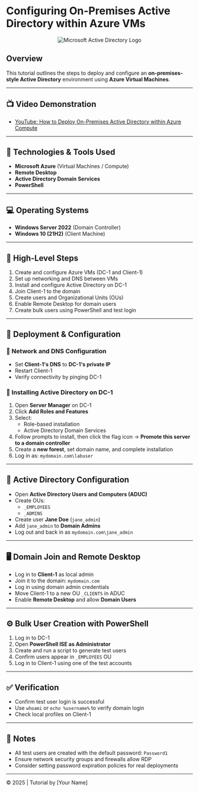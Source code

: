 # Configuring On-Premises Active Directory within Azure VMs

<p align="center">
  <img src="https://i.imgur.com/pU5A58S.png" alt="Microsoft Active Directory Logo"/>
</p>

## Overview

This tutorial outlines the steps to deploy and configure an **on-premises-style Active Directory** environment using **Azure Virtual Machines**.

---

## 📺 Video Demonstration

- [YouTube: How to Deploy On-Premises Active Directory within Azure Compute](https://www.youtube.com)

---

## 🧰 Technologies & Tools Used

- **Microsoft Azure** (Virtual Machines / Compute)
- **Remote Desktop**
- **Active Directory Domain Services**
- **PowerShell**

---

## 💻 Operating Systems

- **Windows Server 2022** (Domain Controller)
- **Windows 10 (21H2)** (Client Machine)

---

## 🔧 High-Level Steps

1. Create and configure Azure VMs (DC-1 and Client-1)
2. Set up networking and DNS between VMs
3. Install and configure Active Directory on DC-1
4. Join Client-1 to the domain
5. Create users and Organizational Units (OUs)
6. Enable Remote Desktop for domain users
7. Create bulk users using PowerShell and test login

---

## 🚀 Deployment & Configuration

### 🔹 Network and DNS Configuration

- Set **Client-1's DNS** to **DC-1's private IP**
- Restart Client-1
- Verify connectivity by pinging DC-1

### 🔹 Installing Active Directory on DC-1

1. Open **Server Manager** on DC-1
2. Click **Add Roles and Features**
3. Select:
   - Role-based installation
   - Active Directory Domain Services
4. Follow prompts to install, then click the flag icon → **Promote this server to a domain controller**
5. Create a **new forest**, set domain name, and complete installation
6. Log in as: `mydomain.com\labuser`

---

## 👥 Active Directory Configuration

- Open **Active Directory Users and Computers (ADUC)**
- Create OUs:
  - `_EMPLOYEES`
  - `_ADMINS`
- Create user **Jane Doe** (`jane_admin`)
- Add `jane_admin` to **Domain Admins**
- Log out and back in as `mydomain.com\jane_admin`

---

## 🖥️ Domain Join and Remote Desktop

- Log in to **Client-1** as local admin
- Join it to the domain: `mydomain.com`
- Log in using domain admin credentials
- Move Client-1 to a new OU `_CLIENTS` in ADUC
- Enable **Remote Desktop** and allow **Domain Users**

---

## ⚙️ Bulk User Creation with PowerShell

1. Log in to DC-1
2. Open **PowerShell ISE as Administrator**
3. Create and run a script to generate test users
4. Confirm users appear in `_EMPLOYEES` OU
5. Log in to Client-1 using one of the test accounts

---

## ✅ Verification

- Confirm test user login is successful
- Use `whoami` or `echo %username%` to verify domain login
- Check local profiles on Client-1

---

## 📎 Notes

- All test users are created with the default password: `Password1`
- Ensure network security groups and firewalls allow RDP
- Consider setting password expiration policies for real deployments

---

© 2025 | Tutorial by [Your Name]
